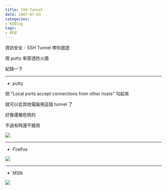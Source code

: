 ```yaml
---
title: SSH Tunnel
date: 2007-07-03
categories:
- KDBlog
tags:
- 資安
---
```

資訊安全 - SSH Tunnel 帶你遨遊



用 putty 來穿透防火牆

紀錄一下

---

* putty

把 "Local ports accept connections from other hosts" 勾起來

就可以從其他電腦用這個 tunnel 了

好像還蠻危險的

不過有時還不錯用

![]({{urls.media}}/KDBlog/2007/07/03/514499842_d298194d18_o.gif)

---

* FireFox

![]({{urls.media}}/KDBlog/2007/07/03/514527643_12d1728f95_o.gif)

---

* MSN

![]({{urls.media}}/KDBlog/2007/07/03/514527705_c437d16bc8_o.gif)

